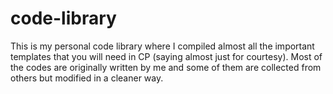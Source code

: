 # code-library
This is my personal code library where I compiled almost all the important templates that you will need in CP (saying almost just for courtesy). Most of the codes are originally written by me and some of them are collected from others but modified in a cleaner way.
